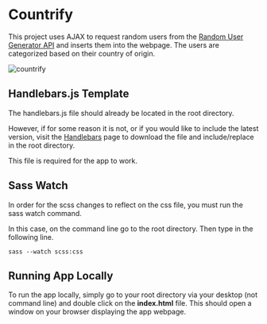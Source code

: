 # Countrify

This project uses AJAX to request random users from the [Random User Generator API](https://randomuser.me/) and inserts them into the webpage. The users are categorized based on their country of origin.

![countrify](https://raw.githubusercontent.com/thaitwo/ajax-users/master/assets/countrify.png)

## Handlebars.js Template

The handlebars.js file should already be located in the root directory.

However, if for some reason it is not, or if you would like to include the latest version, visit the [Handlebars](http://handlebarsjs.com/installation.html) page to download the file and include/replace in the root directory.

This file is required for the app to work.

## Sass Watch

In order for the scss changes to reflect on the css file, you must run the sass watch command.

In this case, on the command line go to the root directory. Then type in the following line.

```
sass --watch scss:css
```

## Running App Locally

To run the app locally, simply go to your root directory via your desktop (not command line) and double click on the **index.html** file. This should open a window on your browser displaying the app webpage.
